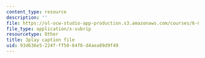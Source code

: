 ```yaml
---
content_type: resource
description: ''
file: https://ol-ocw-studio-app-production.s3.amazonaws.com/courses/6-033-computer-system-engineering-spring-2018/93d636e5224fff5064f6d4aea89d9f49_r2_-2KW76ec.srt
file_type: application/x-subrip
resourcetype: Other
title: 3play caption file
uid: 93d636e5-224f-ff50-64f6-d4aea89d9f49
---
```

